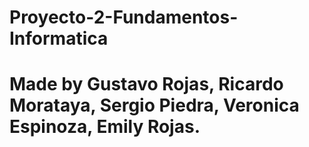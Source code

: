 # Proyecto-2-Fundamentos-Informatica
# Made by Gustavo Rojas, Ricardo Morataya, Sergio Piedra, Veronica Espinoza, Emily Rojas.

